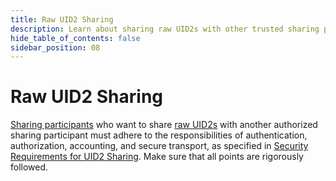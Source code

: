 ```yaml
---
title: Raw UID2 Sharing
description: Learn about sharing raw UID2s with other trusted sharing participants.
hide_table_of_contents: false
sidebar_position: 08
---
```


# Raw UID2 Sharing

[Sharing participants](ref-info/glossary-uid.md#gl-sharing-participant) who want to share [raw UID2s](../ref-info/glossary-uid.md#gl-raw-uid2) with another authorized sharing participant must adhere to the responsibilities of authentication, authorization, accounting, and secure transport, as specified in [Security Requirements for UID2 Sharing](sharing-security.md). Make sure that all points are rigorously followed.
